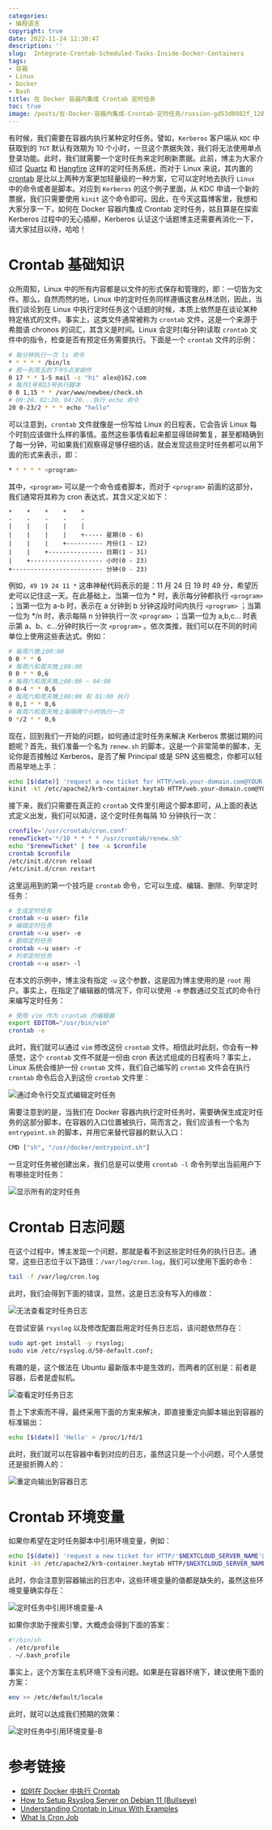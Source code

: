 ```yaml
---
categories:
- 编程语言
copyright: true
date: 2022-11-24 12:30:47
description: ''
slug:  Integrate-Crontab-Scheduled-Tasks-Inside-Docker-Containers
tags:
- 容器
- Linux
- Docker
- Bash
title: 在 Docker 容器内集成 Crontab 定时任务
toc: true
image: /posts/在-Docker-容器内集成-Crontab-定时任务/russian-gd53d0982f_1280.jpg
---
```


有时候，我们需要在容器内执行某种定时任务。譬如，`Kerberos` 客户端从 `KDC` 中获取到的 `TGT` 默认有效期为 10 个小时，一旦这个票据失效，我们将无法使用单点登录功能。此时，我们就需要一个定时任务来定时刷新票据。此前，博主为大家介绍过 [Quartz](https://www.quartz-scheduler.net/) 和 [Hangfire](https://www.hangfire.io/overview.html) 这样的定时任务系统，而对于 Linux 来说，其内置的 [crontab](https://linuxhandbook.com/crontab/) 是比以上两种方案更加轻量级的一种方案，它可以定时地去执行 `Linux` 中的命令或者是脚本。对应到 `Kerberos` 的这个例子里面，从 KDC 申请一个新的票据，我们只需要使用 `kinit` 这个命令即可。因此，在今天这篇博客里，我想和大家分享一下，如何在 Docker 容器内集成 Crontab 定时任务，姑且算是在探索 Kerberos 过程中的无心插柳，Kerberos 认证这个话题博主还需要再消化一下，请大家拭目以待，哈哈！

# Crontab 基础知识

众所周知，Linux 中的所有内容都是以文件的形式保存和管理的，即：一切皆为文件。那么，自然而然的地，Linux 中的定时任务同样遵循这套丛林法则，因此，当我们谈论到在 Linux 中执行定时任务这个话题的时候，本质上依然是在谈论某种特定格式的文件。事实上，这类文件通常被称为 `crontab` 文件，这是一个来源于希腊语 chronos 的词汇，其含义是时间。Linux 会定时(每分钟)读取 `crontab` 文件中的指令，检查是否有预定任务需要执行。下面是一个 `crontab` 文件的示例：

```bash
# 每分钟执行一次 ls 命令
* * * * * /bin/ls
# 周一到周五的下午5点发邮件
0 17 * * 1-5 mail -s "hi" alex@162.com
# 每月1号和15号执行脚本
0 0 1,15 * * /var/www/newbee/check.sh
# 00:20、02:20、04:20...执行 echo 命令
20 0-23/2 * * * echo "hello"
```
可以注意到，`crontab` 文件就像是一份写给 Linux 的日程表，它会告诉 Linux 每个时刻应该做什么样的事情。虽然这些事情看起来都显得琐碎繁复，甚至都精确到了每一分钟，可如果我们观察得足够仔细的话，就会发现这些定时任务都可以用下面的形式来表示，即：

```bash
* * * * * <program> 
```
其中，`<program>` 可以是一个命令或者脚本，而对于 `<program>` 前面的这部分，我们通常将其称为 cron 表达式，其含义定义如下：

```plaintext
*    *    *    *    *
-    -    -    -    -
|    |    |    |    |
|    |    |    |    +----- 星期(0 - 6)
|    |    |    +---------- 月份(1 - 12) 
|    |    +--------------- 日期(1 - 31)
|    +-------------------- 小时(0 - 23)
+------------------------- 分钟(0 - 23)
```
例如，`49 19 24 11 *` 这串神秘代码表示的是：11 月 24 日 19 时 49 分，希望历史可以记住这一天。在此基础上，当第一位为 * 时，表示每分钟都执行 `<program>` ；当第一位为 a-b 时，表示在 a 分钟到 b 分钟这段时间内执行 `<program>` ；当第一位为  */n 时，表示每隔 n 分钟执行一次 `<program>` ；当第一位为 a,b,c... 时表示第 a、b、c...分钟时执行一次 `<program>` 。依次类推，我们可以在不同的时间单位上使用这些表达式。例如：

```bash
# 每周六晚上00:00
0 0 * * 6
# 每周六和周天晚上00:00
0 0 * * 0,6
# 每周六和周天晚上00:00 ~ 04:00
0 0-4 * * 0,6
# 每周六和周天晚上00:00 和 01:00 执行
0 0,1 * * 0,6
# 每周六和周天晚上每隔两个小时执行一次
0 */2 * * 0,6
```

现在，回到我们一开始的问题，如何通过定时任务来解决 Kerberos 票据过期的问题呢？首先，我们准备一个名为 `renew.sh` 的脚本，这是一个非常简单的脚本，无论你是否接触过 Kerberos，是否了解 Principal 或是 SPN 这些概念，你都可以轻而易举地上手：

```bash
echo [$(date)] 'request a new ticket for HTTP/web.your-domain.com@YOUR-DOMAIN.COM'
kinit -kt /etc/apache2/krb-container.keytab HTTP/web.your-domain.com@YOUR-DOMAIN.COM
```

接下来，我们只需要在真正的 `crontab` 文件里引用这个脚本即可，从上面的表达式定义出发，我们可以知道，这个定时任务每隔 10 分钟执行一次：

```bash
cronfile='/usr/crontab/cron.conf'
renewTicket='*/10 * * * * /usr/crontab/renew.sh'
echo "$renewTicket" | tee -a $cronfile
crontab $cronfile
/etc/init.d/cron reload
/etc/init.d/cron restart
```

这里运用到的第一个技巧是 `crontab` 命令，它可以生成、编辑、删除、列举定时任务：

``` bash
# 生成定时任务
crontab <-u user> file
# 编辑定时任务
crontab <-u user> -e
# 删除定时任务
crontab <-u user> -r
# 列举定时任务
crontab <-u user> -l
```
在本文的示例中，博主没有指定 `-u` 这个参数，这是因为博主使用的是 `root` 用户。事实上，在指定了编辑器的情况下，你可以使用 `-e` 参数通过交互式的命令行来编写定时任务：

```bash
# 使用 vim 作为 crontab 的编辑器
export EDITOR="/usr/bin/vim"
crontab -e 
```
此时，我们就可以通过 `vim` 修改这份 `crontab` 文件。相信此时此刻，你会有一种感觉，这个 `crontab` 文件不就是一份由 cron 表达式组成的日程表吗？事实上，Linux 系统会维护一份 `crontab` 文件，我们自己编写的 `crontab` 文件会在执行 `crontab` 命令后合入到这份 `crontab` 文件里：

![通过命令行交互式编辑定时任务](/posts/在-Docker-容器内集成-Crontab-定时任务/edit-crontab-in-vim.png)

需要注意到的是，当我们在 Docker 容器内执行定时任务时，需要确保生成定时任务的这部分脚本，在容器的入口位置被执行，简而言之，我们应该有一个名为 `entrypoint.sh` 的脚本，并用它来替代容器的默认入口：

```bash
CMD ["sh", "/usr/docker/entrypoint.sh"]
```

一旦定时任务被创建出来，我们总是可以使用 `crontab -l` 命令列举出当前用户下有哪些定时任务：

![显示所有的定时任务](/posts/在-Docker-容器内集成-Crontab-定时任务/show-crontab-in-terminals.png)


# Crontab 日志问题

在这个过程中，博主发现一个问题，那就是看不到这些定时任务的执行日志。通常，这些日志位于以下路径：`/var/log/cron.log`，我们可以使用下面的命令：

```bash
tail -f /var/log/cron.log
```

此时，我们会得到下面的错误，显然，这是日志没有写入的缘故：

![无法查看定时任务日志](/posts/在-Docker-容器内集成-Crontab-定时任务/no-crontab-logs-in-terminals.png)

在尝试安装 `rsyslog` 以及修改配置启用定时任务日志后，该问题依然存在：

```bash
sudo apt-get install -y rsyslog;
sudo vim /etc/rsyslog.d/50-default.conf;
```
有趣的是，这个做法在 Ubuntu 最新版本中是生效的，而两者的区别是：前者是容器，后者是虚拟机。

![查看定时任务日志](/posts/在-Docker-容器内集成-Crontab-定时任务/crontab-logs-in-terminals.png)

吾上下求索而不得，最终采用下面的方案来解决，即直接重定向脚本输出到容器的标准输出：

```bash
echo [$(date)] 'Hello' > /proc/1/fd/1
```

此时，我们就可以在容器中看到对应的日志，虽然这只是一个小问题，可个人感觉还是挺折腾人的：

![重定向输出到容器日志](/posts/在-Docker-容器内集成-Crontab-定时任务/crontab-logs-in-docker.png)

# Crontab 环境变量

如果你希望在定时任务脚本中引用环境变量，例如：

```bash
echo [$(date)] 'request a new ticket for HTTP/'$NEXTCLOUD_SERVER_NAME'@'$DOMAIN_SERVER_NAME > /proc/1/fd/1
kinit -kt /etc/apache2/krb-container.keytab HTTP/$NEXTCLOUD_SERVER_NAME@$DOMAIN_SERVER_NAME
```
此时，你会注意到容器输出的日志中，这些环境变量的值都是缺失的，虽然这些环境变量确实存在：

![定时任务中引用环境变量-A](/posts/在-Docker-容器内集成-Crontab-定时任务/crontab-env-01.png)

如果你求助于搜索引擎，大概虑会得到下面的答案：
 
```bash 
#!/bin/sh
. /etc/profile
. ~/.bash_profile
```
事实上，这个方案在主机环境下没有问题。如果是在容器环境下，建议使用下面的方案：

```bash
env >> /etc/default/locale
```

此时，就可以达成我们预期的效果：

![定时任务中引用环境变量-B](/posts/在-Docker-容器内集成-Crontab-定时任务/crontab-env-02.png)





# 参考链接

* [如何在 Docker 中执行 Crontab](https://cloud.tencent.com/developer/article/1451664)
* [How to Setup Rsyslog Server on Debian 11 (Bullseye)](https://www.linuxtechi.com/setup-rsyslog-server-on-debian/)
* [Understanding Crontab in Linux With Examples](https://linuxhandbook.com/crontab/)
* [What Is Cron Job](https://www.javatpoint.com/what-is-cron-job)






